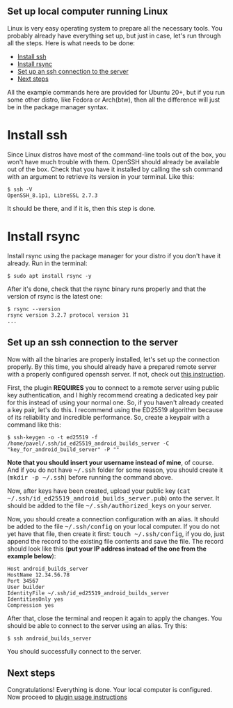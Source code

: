 ## Set up local computer running Linux

Linux is very easy operating system to prepare all the necessary tools. You probably already have everything set up, but just in case, let's run through all the steps. Here is what needs to be done:

- [Install ssh](#install-ssh)
- [Install rsync](#install-rsync)
- [Set up an ssh connection to the server](#set-up-an-ssh-connection-to-the-server)
- [Next steps](#next-steps)

All the example commands here are provided for Ubuntu 20+, but if you run some other distro, like Fedora or Arch(btw), then all the difference will just be in the package manager syntax.

# Install ssh

Since Linux distros have most of the command-line tools out of the box, you won't have much trouble with them. OpenSSH should already be available out of the box. Check that you have it installed by calling the ssh command with an argument to retrieve its version in your terminal. Like this:
```
$ ssh -V
OpenSSH_8.1p1, LibreSSL 2.7.3
```

It should be there, and if it is, then this step is done.

# Install rsync

Install rsync using the package manager for your distro if you don't have it already. Run in the terminal:
```
$ sudo apt install rsync -y
```

After it's done, check that the rsync binary runs properly and that the version of rsync is the latest one:
```
$ rsync --version
rsync version 3.2.7 protocol version 31
...
```

## Set up an ssh connection to the server

Now with all the binaries are properly installed, let's set up the connection properly. By this time, you should already have a prepared remote server with a properly configured openssh server. If not, check out [this instruction](./setup_remote.md).

First, the plugin **REQUIRES** you to connect to a remote server using public key authentication, and I highly recommend creating a dedicated key pair for this instead of using your normal one. So, if you haven't already created a key pair, let's do this. I recommend using the ED25519 algorithm because of its reliability and incredible performance. So, create a keypair with a command like this:
```
$ ssh-keygen -o -t ed25519 -f /home/pavel/.ssh/id_ed25519_android_builds_server -C "key_for_android_build_server" -P ""
```

**Note that you should insert your username instead of mine**, of course. And if you do not have <kbd>~/.ssh</kbd> folder for some reason, you should create it (<kbd>mkdir -p ~/.ssh</kbd>) before running the command above.

Now, after keys have been created, upload your public key (<kbd>cat ~/.ssh/id_ed25519_android_builds_server.pub</kbd>) onto the server. It should be added to the file <kbd>~/.ssh/authorized_keys</kbd> on your server.

Now, you should create a connection configuration with an alias. It should be added to the file <kbd>~/.ssh/config</kbd> on your local computer. If you do not yet have that file, then create it first: <kbd>touch ~/.ssh/config</kbd>, if you do, just append the record to the existing file contents and save the file. The record should look like this (**put your IP address instead of the one from the example below**):
```
Host android_builds_server
HostName 12.34.56.78
Port 34567
User builder
IdentityFile ~/.ssh/id_ed25519_android_builds_server
IdentitiesOnly yes
Compression yes
```

After that, close the terminal and reopen it again to apply the changes. You should be able to connect to the server using an alias. Try this:
```
$ ssh android_builds_server
```

You should successfully connect to the server.

## Next steps

Congratulations! Everything is done. Your local computer is configured. Now proceed to [plugin usage instructions](./usage_general.md)
